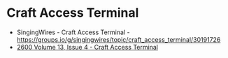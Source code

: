 # Craft Access Terminal

* SingingWires - Craft Access Terminal - https://groups.io/g/singingwires/topic/craft_access_terminal/30191726
* [2600 Volume 13, Issue 4 - Craft Access Terminal](craft-access-terminal/2600_13-4-craft-access-terminal.pdf)